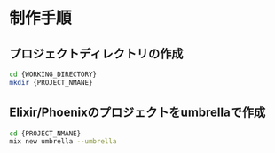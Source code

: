 # 制作手順
## プロジェクトディレクトリの作成
```bash
cd {WORKING_DIRECTORY}
mkdir {PROJECT_NMANE}
```
## Elixir/Phoenixのプロジェクトをumbrellaで作成
```bash
cd {PROJECT_NMANE}
mix new umbrella --umbrella
```

